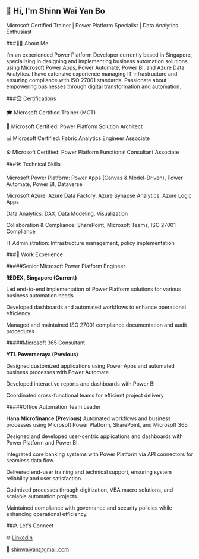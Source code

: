 ## 👋 Hi, I'm Shinn Wai Yan Bo

Microsoft Certified Trainer | Power Platform Specialist | Data Analytics Enthusiast

###🧑‍💼 About Me

I’m an experienced Power Platform Developer currently based in Singapore, specializing in designing and implementing business automation solutions using Microsoft Power Apps, Power Automate, Power BI, and Azure Data Analytics. I have extensive experience managing IT infrastructure and ensuring compliance with ISO 27001 standards. Passionate about empowering businesses through digital transformation and automation.

###🏆 Certifications

🎓 Microsoft Certified Trainer (MCT)

🧠 Microsoft Certified: Power Platform Solution Architect

📊 Microsoft Certified: Fabric Analytics Engineer Associate

⚙️ Microsoft Certified: Power Platform Functional Consultant Associate

###🛠️ Technical Skills

Microsoft Power Platform: Power Apps (Canvas & Model-Driven), Power Automate, Power BI, Dataverse

Microsoft Azure: Azure Data Factory, Azure Synapse Analytics, Azure Logic Apps

Data Analytics: DAX, Data Modeling, Visualization

Collaboration & Compliance: SharePoint, Microsoft Teams, ISO 27001 Compliance

IT Administration: Infrastructure management, policy implementation

###💼 Work Experience

#####Senior Microsoft Power Platform Engineer

**REDEX, Singapore (Current)**

Led end-to-end implementation of Power Platform solutions for various business automation needs

Developed dashboards and automated workflows to enhance operational efficiency

Managed and maintained ISO 27001 compliance documentation and audit procedures

#####Microsoft 365 Consultant

**YTL Powerseraya (Previous)**

Designed customized applications using Power Apps and automated business processes with Power Automate

Developed interactive reports and dashboards with Power BI

Coordinated cross-functional teams for efficient project delivery

#####Office Automation Team Leader

**Hana Microfinance (Previous)**
Automated workflows and business processes using Microsoft Power Platform, SharePoint, and Microsoft 365.

Designed and developed user-centric applications and dashboards with Power Platform and Power BI.

Integrated core banking systems with Power Platform via API connectors for seamless data flow.

Delivered end-user training and technical support, ensuring system reliability and user satisfaction.

Optimized processes through digitization, VBA macro solutions, and scalable automation projects.

Maintained compliance with governance and security policies while enhancing operational efficiency.

###📞 Let's Connect

🌐 [LinkedIn](https://www.linkedin.com/in/shinn-wai-yan-bo-899711b7/)

📧 shinwaiyan@gmail.com
